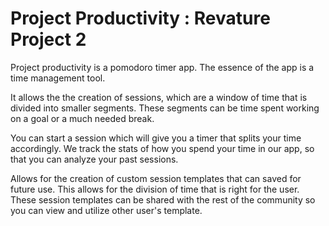# Project Productivity : Revature Project 2

Project productivity is a pomodoro timer app. The essence of the app is a time management tool.

It allows the the creation of sessions, which are a window of time that is divided into smaller segments. These segments can be time spent working on a goal or a much needed break.

You can start a session which will give you a timer that splits your time accordingly. We track the stats of how you spend your time in our app, so that you can analyze your past sessions.

Allows for the creation of custom session templates that can saved for future use. This allows for the division of time that is right for the user. These session templates can be shared with the rest of the community so you can view and utilize other user's template. 
